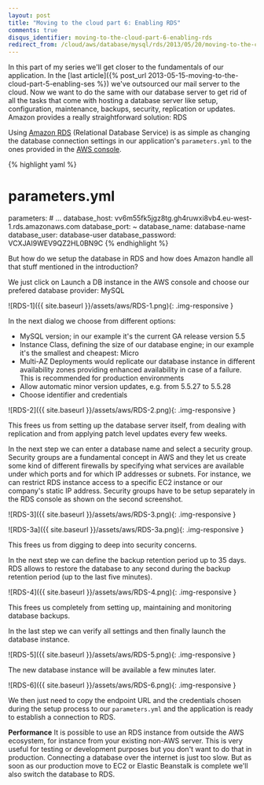```yaml
---
layout: post
title: "Moving to the cloud part 6: Enabling RDS"
comments: true
disqus_identifier: moving-to-the-cloud-part-6-enabling-rds
redirect_from: /cloud/aws/database/mysql/rds/2013/05/20/moving-to-the-cloud-part-6-enabling-rds/
---
```


In this part of my series we'll get closer to the fundamentals of our application. In the [last article]({% post_url 2013-05-15-moving-to-the-cloud-part-5-enabling-ses %}) we've outsourced our mail server to the cloud. Now we want to do the same with our database server to get rid of all the tasks that come with hosting a database server like setup, configuration, maintenance, backups, security, replication or updates. Amazon provides a really straightforward solution: RDS

Using [Amazon RDS](http://aws.amazon.com/rds) (Relational Database Service) is as simple as changing the database connection settings in our application's `parameters.yml` to the ones provided in the [AWS console](https://console.aws.amazon.com/rds).

{% highlight yaml %}
# parameters.yml
parameters:
    # ...
    database_host: vv6m55fk5jgz8tg.gh4ruwxi8vb4.eu-west-1.rds.amazonaws.com
    database_port: ~
    database_name: database-name
    database_user: database-user
    database_password: VCXJAI9WEV9QZ2HL0BN9C
{% endhighlight %}

But how do we setup the database in RDS and how does Amazon handle all that stuff mentioned in the introduction?

We just click on Launch a DB instance in the AWS console and choose our prefered database provider: MySQL

![RDS-1]({{ site.baseurl }}/assets/aws/RDS-1.png){: .img-responsive }

In the next dialog we choose from different options:

* MySQL version; in our example it's the current GA release version 5.5
* Instance Class, defining the size of our database engine; in our example it's the smallest and cheapest: Micro
* Multi-AZ Deployments would replicate our database instance in different availability zones providing enhanced availability in case of a failure. This is recommended for production environments
* Allow automatic minor version updates, e.g. from 5.5.27 to 5.5.28
* Choose identifier and credentials

![RDS-2]({{ site.baseurl }}/assets/aws/RDS-2.png){: .img-responsive }

This frees us from setting up the database server itself, from dealing with replication and from applying patch level updates every few weeks.

In the next step we can enter a database name and select a security group. Security groups are a fundamental concept in AWS and they let us create some kind of different firewalls by specifying what services are available under which ports and for which IP addresses or subnets. For instance, we can restrict RDS instance access to a specific EC2 instance or our company's static IP address. Security groups have to be setup separately in the RDS console as shown on the second screenshot.

![RDS-3]({{ site.baseurl }}/assets/aws/RDS-3.png){: .img-responsive }

![RDS-3a]({{ site.baseurl }}/assets/aws/RDS-3a.png){: .img-responsive }

This frees us from digging to deep into security concerns.

In the next step we can define the backup retention period up to 35 days. RDS allows to restore the database to any second during the backup retention period (up to the last five minutes).

![RDS-4]({{ site.baseurl }}/assets/aws/RDS-4.png){: .img-responsive }

This frees us completely from setting up, maintaining and monitoring database backups.

In the last step we can verify all settings and then finally launch the database instance.

![RDS-5]({{ site.baseurl }}/assets/aws/RDS-5.png){: .img-responsive }

The new database instance will be available a few minutes later.

![RDS-6]({{ site.baseurl }}/assets/aws/RDS-6.png){: .img-responsive }

We then just need to copy the endpoint URL and the credentials chosen during the setup process to our `parameters.yml` and the application is ready to establish a connection to RDS.

**Performance**
It is possible to use an RDS instance from outside the AWS ecosystem, for instance from your existing non-AWS server. This is very useful for testing or development purposes but you don't want to do that in production. Connecting a database over the internet is just too slow. But as soon as our production move to EC2 or Elastic Beanstalk is complete we'll also switch the database to RDS.
